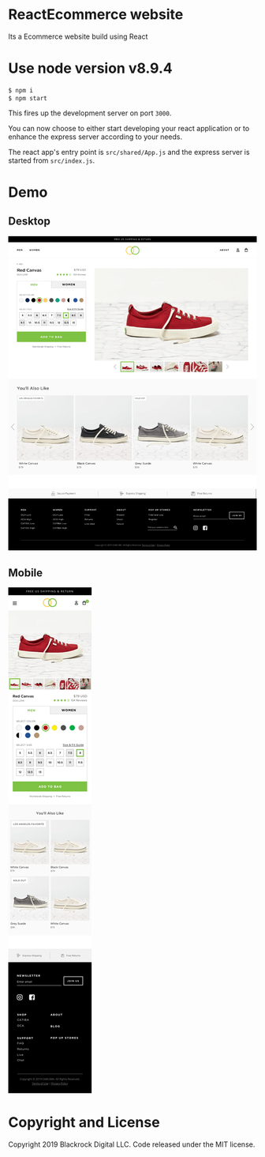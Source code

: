 # ReactEcommerce website
Its a Ecommerce website build using React

# Use node version v8.9.4

```
$ npm i
$ npm start
```

This fires up the development server on port `3000`.

You can now choose to either start developing your react application or
to enhance the express server according to your needs.

The react app's entry point is `src/shared/App.js` and the express
server is started from `src/index.js`.

# Demo
## Desktop 
![Desktop demo](https://raw.githubusercontent.com/voletiswaroop/reactEcommerce/master/src/desktop.png)

## Mobile 
![Mobile demo](https://raw.githubusercontent.com/voletiswaroop/reactEcommerce/master/src/mobile.jpg)

# Copyright and License
Copyright 2019 Blackrock Digital LLC. Code released under the MIT license.
